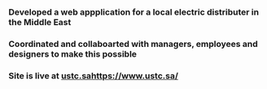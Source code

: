 ### Developed a web appplication for a local electric distributer in the Middle East
### Coordinated and collaboarted with managers, employees and designers to make this possible
### Site is live at [ustc.sa](https://www.ustc.sa/)https://www.ustc.sa/
